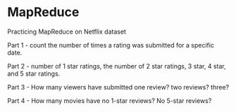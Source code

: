 # MapReduce
Practicing MapReduce on Netflix dataset

Part 1 - count the number of times a rating was submitted for a specific date. 

Part 2 - number of 1 star ratings, the number of 2 star ratings, 3 star, 4 star, and 5 star ratings.

Part 3 - How many viewers have submitted one review? two reviews? three?

Part 4 - How many movies have no 1-star reviews? No 5-star reviews?

